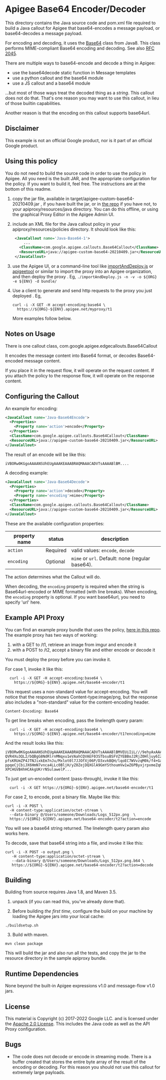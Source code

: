 # Apigee Base64 Encoder/Decoder

This directory contains the Java source code and pom.xml file required to build a Java callout for Apigee that
base64-encodes a message payload, or base64-decodes a message payload.

For encoding and decoding, it uses the [Base64](https://docs.oracle.com/javase/8/docs/api/java/util/Base64.html) class from Java8.  This class performs MIME-compliant Base64 encoding and decoding.
See also [RFC 2045](https://www.ietf.org/rfc/rfc2045.txt).

There are multiple ways to base64-encode and decode a thing in Apigee:

* use the base64decode static function in Message templates
* use a python callout and the base64 module
* use a JS callout and a base64 module

...but most of those ways treat the decoded thing as a _string_. This callout
does not do that. That's one reason you may want to use this callout, in lieu of
those builtin capabilities.

Another reason is that the encoding on this callout supports base64url.


## Disclaimer

This example is not an official Google product, nor is it part of an official Google product.

## Using this policy

You do not need to build the source code in order to use the policy in Apigee.
All you need is the built JAR, and the appropriate configuration for the policy.
If you want to build it, feel free.  The instructions are at the bottom of this readme.


1. copy the jar file, available in  target/apigee-custom-base64-20210409.jar , if you have built the jar, or in [the repo](bundle/apiproxy/resources/java/apigee-custom-base64-20210409.jar) if you have not, to your apiproxy/resources/java directory. You can do this offline, or using the graphical Proxy Editor in the Apigee Admin UI.

2. include an XML file for the Java callout policy in your
   apiproxy/resources/policies directory. It should look
   like this:

   ```xml
    <JavaCallout name='Java-Base64-1'>
        ...
      <ClassName>com.google.apigee.callouts.Base64Callout</ClassName>
      <ResourceURL>java://apigee-custom-base64-20210409.jar</ResourceURL>
    </JavaCallout>
   ```

3. use the Apigee UI, or a command-line tool like
   [importAndDeploy.js](https://github.com/DinoChiesa/apigee-edge-js/blob/master/examples/importAndDeploy.js) or
   [apigeetool](https://github.com/apigee/apigeetool-node)
   or similar to
   import the proxy into an Apigee organization, and then deploy the proxy .
   Eg, `./importAndDeploy.js -n -v -o ${ORG} -e ${ENV} -d bundle/`

4. Use a client to generate and send http requests to the proxy you just deployed . Eg,
   ```
   curl -i -X GET -H accept-encoding:base64 \
     https://${ORG}-${ENV}.apigee.net/myproxy/t1
   ```

   More examples follow below.


## Notes on Usage

There is one callout class, com.google.apigee.edgecallouts.Base64Callout

It encodes the message content into Base64 format, or decodes Base64-encoded message content.

If you place it in the request flow, it will operate on the request content.
If you attach the policy to the response flow, it will operate on the response content.



## Configuring the Callout

An example for encoding:

```xml
<JavaCallout name='Java-Base64Encode'>
  <Properties>
    <Property name='action'>encode</Property>
  </Properties>
  <ClassName>com.google.apigee.callouts.Base64Callout</ClassName>
  <ResourceURL>java://apigee-custom-base64-20210409.jar</ResourceURL>
</JavaCallout>
```

The result of an encode will be like this:

```
iVBORw0KGgoAAAANSUhEUgAAAKEAAABRAQMAAACADVTsAAAABlBM....
```

A decoding example:

```xml
<JavaCallout name='Java-Base64Decode'>
  <Properties>
    <Property name='action'>decode</Property>
    <Property name='encoding'>mime</Property>
  </Properties>
  <ClassName>com.google.apigee.callouts.Base64Callout</ClassName>
  <ResourceURL>java://apigee-custom-base64-20210409.jar</ResourceURL>
</JavaCallout>
```


These are the available configuration properties:

| property name     | status    | description                                              |
| ----------------- |-----------|----------------------------------------------------------|
| `action`            | Required  | valid values: `encode`, `decode`                       |
| `encoding`          | Optional  | `mime` or `url`.  Default: none (regular base64).      |

The action determines what the Callout will do.

When decoding, the `encoding` property is required when the string is Base64url-encoded or MIME formatted (with line breaks).
When encoding, the `encoding` property is optional. If you want base64url, you need to specify 'url' here.


## Example API Proxy

You can find an example proxy bundle that uses the policy, [here in this repo](bundle/apiproxy).
The example proxy has two ways of working:

1. with a GET to /t1, retrieve an image from imgur and encode it
2. with a POST to /t2, accept a binary file and either encode or decode it

You must deploy the proxy before you can invoke it.

For case 1, invoke it like this:

```
  curl -i -X GET -H accept-encoding:base64 \
    https://${ORG}-${ENV}.apigee.net/base64-encoder/t1
```

This request uses a non-standard value for accept-encoding.
You will notice that the response shows Content-type:image/png, but the response also includes a "non-standard" value for the content-encoding header.
```
Content-Encoding: Base64
```

To get line breaks when encoding, pass the linelength query param:

```
  curl -i -X GET -H accept-encoding:base64 \
    https://${ORG}-${ENV}.apigee.net/base64-encoder/t1?encoding=mime
```

And the result looks like this:

```
iVBORw0KGgoAAAANSUhEUgAAAKEAAABRAQMAAACADVTsAAAABlBMVEUiIiL///9ehyAxAAABrElE
QVR4Xu3QL2/bQBgG8NdRlrnMNqxu1eVAahCQVAEF03STbsuBSFVZYEBBoJ2RjZ0Hljuy6IZaUlUl
pfsKRUmZP4JTNJixkEm7nJu/Mxlot0l7JJOfXj06P/D3xvkBQH/lqoEC7WVvzqM0k/f4+Gat2nt7
ppqeCjCbiJX6HmN7vnca4LLc0BljH/yZ0ZejDQXGlA9GmYSthoumVw1wZ6PByxjrpxmeZq0hbMcD
XPCHGVB4hHCAkgUKrrNSulawelP...

```

To just get un-encoded content (pass-through), invoke it like this:
```
  curl -i -X GET https://${ORG}-${ENV}.apigee.net/base64-encoder/t1
```

For case 2, to encode, post a binary file.  Maybe like this:

```
curl -i -X POST \
  -H content-type:application/octet-stream \
  --data-binary @/Users/someone/Downloads/Logs_512px.png  \
  https://${ORG}-${ENV}.apigee.net/base64-encoder/t2?action=encode
```

You will see a base64 string returned. The linelength query param also works here.


To decode, save that base64 string into a file, and invoke it like this:
```
curl -i -X POST -o output.png \
   -H content-type:application/octet-stream \
   --data-binary @/Users/someone/Downloads/Logs_512px.png.b64 \
   https://${ORG}-${ENV}.apigee.net/base64-encoder/t2?action=decode
```



## Building

Building from source requires Java 1.8, and Maven 3.5.

1. unpack (if you can read this, you've already done that).

2. Before building _the first time_, configure the build on your machine by loading the Apigee jars into your local cache:
  ```
  ./buildsetup.sh
  ```

3. Build with maven.
  ```
  mvn clean package
  ```
  This will build the jar and also run all the tests, and copy the jar to the resource directory in the sample apiproxy bundle.


## Runtime Dependencies

None beyond the built-in Apigee expressions v1.0 and  message-flow v1.0 jars.


## License

This material is Copyright (c) 2017-2022 Google LLC.
and is licensed under the [Apache 2.0 License](LICENSE). This includes the Java code as well as the API Proxy configuration.

## Bugs

* The code does not decode or encode in streaming mode. There is a buffer created that stores the entire byte array of the result of the encoding or decoding. For this reason you should not use this callout for extremely large payloads.
